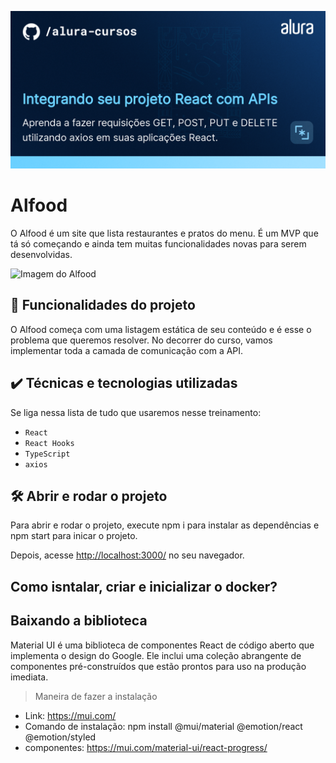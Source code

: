 ![Integrando seu projeto React com APIs](thumbnail.png)

# Alfood

O Alfood é um site que lista restaurantes e pratos do menu. 
É um MVP que tá só começando e ainda tem muitas funcionalidades novas para serem desenvolvidas.

<img src="screencapture.png" alt="Imagem do Alfood" width="50%">


## 🔨 Funcionalidades do projeto

O Alfood começa com uma listagem estática de seu conteúdo e é esse o problema que queremos resolver.
No decorrer do curso, vamos implementar toda a camada de comunicação com a API.

## ✔️ Técnicas e tecnologias utilizadas

Se liga nessa lista de tudo que usaremos nesse treinamento:

- `React`
- `React Hooks`
- `TypeScript`
- `axios`

## 🛠️ Abrir e rodar o projeto

Para abrir e rodar o projeto, execute npm i para instalar as dependências e npm start para inicar o projeto.

Depois, acesse <a href="http://localhost:3000/">http://localhost:3000/</a> no seu navegador.

## Como isntalar, criar e inicializar o docker?

## Baixando a biblioteca 

Material UI é uma biblioteca de componentes React de código aberto que implementa o design do Google.
Ele inclui uma coleção abrangente de componentes pré-construídos que estão prontos para uso na produção imediata.

> Maneira de fazer a instalação

 - Link: https://mui.com/
 - Comando de instalação: npm install @mui/material @emotion/react @emotion/styled
 - componentes: https://mui.com/material-ui/react-progress/




